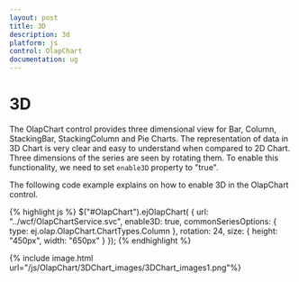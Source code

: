 ```yaml
---
layout: post
title: 3D
description: 3d
platform: js
control: OlapChart
documentation: ug
---
```


# 3D

The OlapChart control provides three dimensional view for Bar, Column, StackingBar, StackingColumn and Pie Charts. The representation of data in 3D Chart is very clear and easy to understand when compared to 2D Chart. Three dimensions of the series are seen by rotating them. To enable this functionality, we need to set `enable3D` property to "true".

The following code example explains on how to enable 3D in the OlapChart control.

{% highlight js %}
  $("#OlapChart").ejOlapChart(
{
    url: "../wcf/OlapChartService.svc",
    enable3D: true,
    commonSeriesOptions:
    {
        type: ej.olap.OlapChart.ChartTypes.Column
    },
    rotation: 24,
    size:
    {
        height: "450px",
        width: "650px"
    }
});
{% endhighlight %}

{% include image.html url="/js/OlapChart/3DChart_images/3DChart_images1.png"%}




